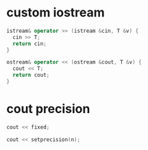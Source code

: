 # custom iostream
```cpp
istream& operator >> (istream &cin, T &v) {
  cin >> T;
  return cin;
}

ostream& operator << (ostream &cout, T &v) {
  cout << T;
  return cout;
}
```

# cout precision
```cpp
cout << fixed;

cout << setprecision(n);
```